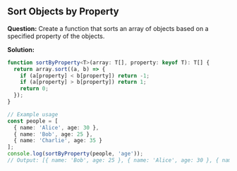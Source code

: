## Sort Objects by Property

**Question:** Create a function that sorts an array of objects based on a specified property of the objects.

**Solution:**
```typescript
function sortByProperty<T>(array: T[], property: keyof T): T[] {
  return array.sort((a, b) => {
    if (a[property] < b[property]) return -1;
    if (a[property] > b[property]) return 1;
    return 0;
  });
}

// Example usage
const people = [
  { name: 'Alice', age: 30 },
  { name: 'Bob', age: 25 },
  { name: 'Charlie', age: 35 }
];
console.log(sortByProperty(people, 'age'));
// Output: [{ name: 'Bob', age: 25 }, { name: 'Alice', age: 30 }, { name: 'Charlie', age: 35 }]
